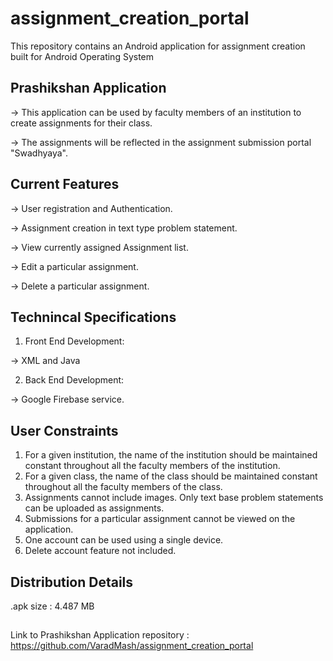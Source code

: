 # assignment_creation_portal
This repository contains an Android application for assignment creation built for Android Operating System

## Prashikshan Application

-> This application can be used by faculty members of an institution to create assignments for their class.

-> The assignments will be reflected in the assignment submission portal "Swadhyaya".


## Current Features

-> User registration and Authentication.

-> Assignment creation in text type problem statement.

-> View currently assigned Assignment list.

-> Edit a particular assignment.

-> Delete a particular assignment.


## Technincal Specifications

1. Front End Development:

-> XML and Java

2. Back End Development:

-> Google Firebase service.

## User Constraints

1. For a given institution, the name of the institution should be maintained constant throughout all the faculty members of the institution.
2. For a given class, the name of the class should be maintained constant throughout all the faculty members of the class.
3. Assignments cannot include images. Only text base problem statements can be uploaded as assignments.
4. Submissions for a particular assignment cannot be viewed on the application.
5. One account can be used using a single device.
6. Delete account feature not included.

## Distribution Details

.apk size : 4.487 MB

## 

Link to Prashikshan Application repository : https://github.com/VaradMash/assignment_creation_portal
